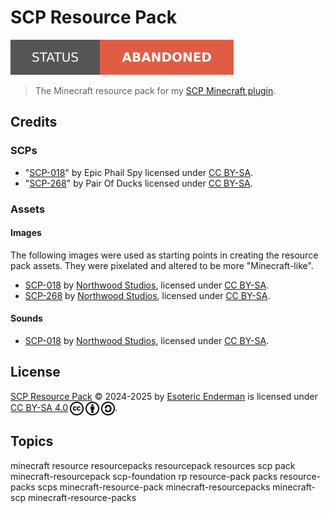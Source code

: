 # SCP Resource Pack

[![Project Status: Abandoned](./assets/images/badges/status.svg)](./)

> The Minecraft resource pack for my [SCP Minecraft plugin](https://github.com/EsotericEnderman/scp-plugin).

## Credits

### SCPs

- "[SCP-018](https://scpwiki.com/scp-018)" by Epic Phail Spy licensed under [CC BY-SA](./LICENSE).
- "[SCP-268](https://scpwiki.com/scp-268)" by Pair Of Ducks licensed under [CC BY-SA](./LICENSE).

### Assets

#### Images

The following images were used as starting points in creating the resource pack assets. They were pixelated and altered to be more "Minecraft-like".

- [SCP-018](https://hub.scpslgame.com/images/b/b3/SCP018Icon.png) by [Northwood Studios](https://store.steampowered.com/developer/NWStudios), licensed under [CC BY-SA](./LICENSE).
- [SCP-268](https://hub.scpslgame.com/images/e/e8/UpdatedSCP268Icon.png) by [Northwood Studios](https://store.steampowered.com/developer/NWStudios), licensed under [CC BY-SA](./LICENSE).

#### Sounds

- [SCP-018](https://en.scpslgame.com/index.php/SCP-018#Sounds) by [Northwood Studios](https://store.steampowered.com/developer/NWStudios), licensed under [CC BY-SA](./LICENSE).

## License

<p xmlns:cc="http://creativecommons.org/ns#" xmlns:dct="http://purl.org/dc/terms/">
  <a property="dct:title" rel="cc:attributionURL" href="./">SCP Resource Pack</a> &copy; 2024-2025 by <a rel="cc:attributionURL dct:creator" property="cc:attributionName" href="https://enderman.dev">Esoteric Enderman</a> is licensed under <a href="./LICENSE" target="_blank" rel="license noopener noreferrer" style="display: inline-block">CC BY-SA 4.0</a><a href="https://creativecommons.org/"><img style="height: 22px !important; margin-left: 3px; vertical-align: middle" src="./assets/images/icons/cc/logo.svg" alt="Creative Commons Icon" /><a href="https://creativecommons.org/licenses/by-sa/4.0/deed.en"><img style="height: 22px !important; margin-left: 3px; vertical-align: middle" src="./assets/images/icons/cc/attributes/by.svg" alt="Creative Commons Attribution Icon" /></a><a href="https://creativecommons.org/licenses/by-sa/4.0/deed.en"><img style="height: 22px !important; margin-left: 3px; vertical-align: middle" src="./assets/images/icons/cc/attributes/sa.svg" alt="Creative Commons ShareAlike Icon" /></a>.
</p>

## Topics

minecraft resource resourcepacks resourcepack resources scp pack minecraft-resourcepack scp-foundation rp resource-pack packs resource-packs scps minecraft-resource-pack minecraft-resourcepacks minecraft-scp minecraft-resource-packs

